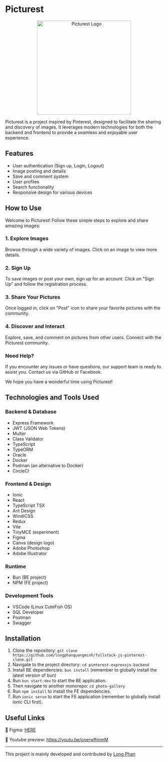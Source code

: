 # Picturest

<p align="center">
  <img src="https://media.discordapp.net/attachments/1026660684739653674/1189943300061397082/picturest_logo.png?ex=65fc490e&is=65e9d40e&hm=8f757581972c490b2246e8cb733593df3bec44a3ab249f9e8b5c5e5cf72c6574&=&format=webp&quality=lossless&width=593&height=593" alt="Picturest Logo" width="300" height="300">
</p>

Picturest is a project inspired by Pinterest, designed to facilitate the sharing and discovery of images. It leverages modern technologies for both the backend and frontend to provide a seamless and enjoyable user experience.

## Features

- User authentication (Sign up, Login, Logout)
- Image posting and details
- Save and comment system
- User profiles
- Search functionality
- Responsive design for various devices

## How to Use

Welcome to Picturest! Follow these simple steps to explore and share amazing images:

<!-- ### 1. Visit Our Website

Navigate to our website at [HERE](https://your-picturest-website-url).

### 2. Explore Images

Browse through a wide variety of images. Click on an image to view more details.

### 3. Sign Up

To save images or post your own, sign up for an account. Click on "Sign Up" and follow the registration process.

### 4. Share Your Pictures

Once logged in, click on "Post" icon to share your favorite pictures with the community.

### 5. Discover and Interact

Explore, save, and comment on pictures from other users. Connect with the Picturest community. -->

### 1. Explore Images

Browse through a wide variety of images. Click on an image to view more details.

### 2. Sign Up

To save images or post your own, sign up for an account. Click on "Sign Up" and follow the registration process.

### 3. Share Your Pictures

Once logged in, click on "Post" icon to share your favorite pictures with the community.

### 4. Discover and Interact

Explore, save, and comment on pictures from other users. Connect with the Picturest community.

### Need Help?

If you encounter any issues or have questions, our support team is ready to assist you. Contact us via GitHub or Facebook.

We hope you have a wonderful time using Picturest!

## Technologies and Tools Used

### Backend & Database

- Express Framework
- JWT (JSON Web Tokens)
- Multer
- Class Validator
- TypeScript
- TypeORM
- Oracle
- Docker
- Podman (an alternative to Docker)
- CircleCI

### Frontend & Design

- Ionic
- React
- TypeScript TSX
- Ant Design
- WindiCSS
- Redux
- Vite
- TinyMCE (experiment)
- Figma
- Canva (design logo)
- Adobe Photoshop
- Adobe Illustrator

### Runtime

- Bun (BE project)
- NPM (FE project)

### Development Tools

- VSCode (Linux CuteFish OS)
- SQL Developer
- Postman
- Swagger

## Installation

1. Clone the repository: `git clone https://github.com/longphanquangminh/fullstack-js-pinterest-clone.git`
2. Navigate to the project directory: `cd pinterest-expressjs-backend`
3. Install BE dependencies: `bun install` (remember to globally install the latest version of bun)
4. Run `bun start:dev` to start the BE application.
5. Then navigate to another monorepo: `cd photo-gallery`
6. Run `npm install` to install the FE dependencies.
7. Run `ionic serve` to start the FE application (remember to globally install ionic CLI first).

<!-- ## Configuration

1. Create a `.env` file in the root directory.
2. Add the following environment variables:

   ```env
   VITE_TOKEN_CYBERSOFT=your_cybersoft_course_token_(not_expired)
   VITE_MAP_API_KEY=your_basic_map_api_key_(contact_us_if_needed)
   ``` -->

## Useful Links

🌟 Figma: [HERE](<https://www.figma.com/file/dpyHJIJI8KRcLngmLDDibm/Capstone-express-ORM-(pinterest)?type=design&node-id=3-38&mode=design&t=UXODNVH5ZlNUynit-0>)

🌟 Youtube preview: https://youtu.be/cnerwftjnmM

---

This project is mainly developed and contributed by [Long Phan](https://github.com/longphanquangminh)
